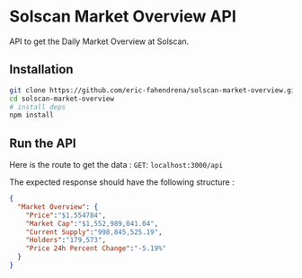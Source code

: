 # Solscan Market Overview API

API to get the Daily Market Overview at Solscan.

## Installation
```bash
git clone https://github.com/eric-fahendrena/solscan-market-overview.git
cd solscan-market-overview
# install deps
npm install
```

## Run the API
Here is the route to get the data : `GET`: `localhost:3000/api`

The expected response should have the following structure :
```json
{
  "Market Overview": {
    "Price":"$1.554784",
    "Market Cap":"$1,552,989,041.04",
    "Current Supply":"998,845,525.19",
    "Holders":"179,573",
    "Price 24h Percent Change":"-5.19%"
  }
}
```
